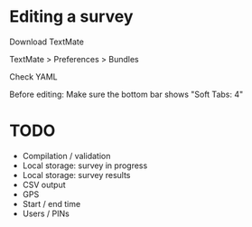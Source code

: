 # Editing a survey

Download TextMate

TextMate > Preferences > Bundles

Check YAML

Before editing: Make sure the bottom bar shows "Soft Tabs: 4"


# TODO

* Compilation / validation
* Local storage: survey in progress
* Local storage: survey results
* CSV output
* GPS
* Start / end time
* Users / PINs